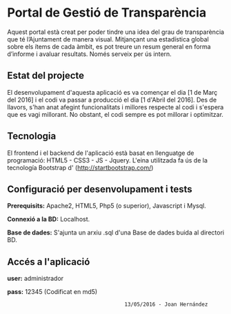 # Portal de Gestió de Transparència
Aquest portal està creat per poder tindre una idea del grau de transparència que té l’Ajuntament de manera visual. Mitjançant una estadística global sobre els ítems de cada àmbit, es pot treure un resum general en forma d’informe i avaluar resultats. Només serveix per ús intern.

## Estat del projecte

El desenvolupament d'aquesta aplicació es va començar el dia [1 de Març del 2016] i el codi va passar a producció el dia [1 d'Abril del 2016]. Des de llavors, s'han anat afegint funcionalitats i millores respecte al codi i s'espera que es vagi millorant. No obstant, el codi sempre es pot millorar i optimitzar.

## Tecnologia

El frontend i el backend de l'aplicació està basat en llenguatge de programació: HTML5 - CSS3 - JS - Jquery. L'eina utilitzada fa ús de la tecnología Bootstrap d' (http://startbootstrap.com/)

## Configuració per desenvolupament i tests

**Prerequisits:** Apache2, HTML5, Php5 (o superior), Javascript i Mysql.

**Connexió a la BD:** Localhost.

**Base de dades:** S'ajunta un arxiu .sql d'una Base de dades buida al directori BD.

## Accés a l'aplicació

**user:** administrador

 **pass:** 12345 (Codificat en md5)




                                          13/05/2016 - Joan Hernández
